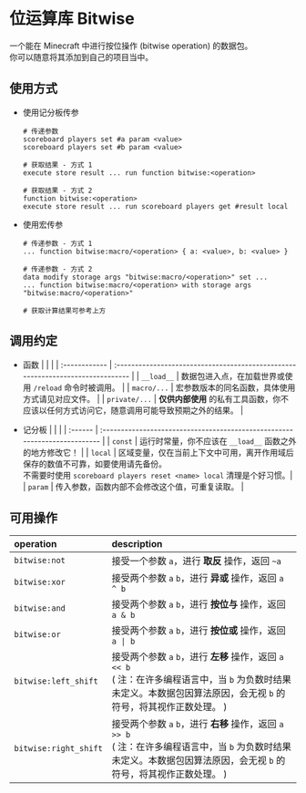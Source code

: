 # 位运算库 Bitwise
一个能在 Minecraft 中进行按位操作 (bitwise operation) 的数据包。<br/>
你可以随意将其添加到自己的项目当中。

## 使用方式
- 使用记分板传参
    ```
    # 传递参数
    scoreboard players set #a param <value>
    scoreboard players set #b param <value>

    # 获取结果 - 方式 1
    execute store result ... run function bitwise:<operation>
    
    # 获取结果 - 方式 2
    function bitwise:<operation>
    execute store result ... run scoreboard players get #result local
    ```

- 使用宏传参
    ```
    # 传递参数 - 方式 1
    ... function bitwise:macro/<operation> { a: <value>, b: <value> }

    # 传递参数 - 方式 2
    data modify storage args "bitwise:macro/<operation>" set ...
    ... function bitwise:macro/<operation> with storage args "bitwise:macro/<operation>"

    # 获取计算结果可参考上方
    ```

## 调用约定
- 函数
    |               |                                                                                 |
    | :------------ | :------------------------------------------------------------------------------ |
    | `__load__`    | 数据包进入点，在加载世界或使用 `/reload` 命令时被调用。                               |
    | `macro/...`   | 宏参数版本的同名函数，具体使用方式请见对应文件。                                       |
    | `private/...` | **仅供内部使用** 的私有工具函数，你不应该以任何方式访问它，随意调用可能导致预期之外的结果。 |

- 记分板
    |         |                                                                            |
    | :------ | :------------------------------------------------------------------------- |
    | `const` | 运行时常量，你不应该在 `__load__` 函数之外的地方修改它！                         |
    | `local` | 区域变量，仅在当前上下文中可用，离开作用域后保存的数值不可靠，如要使用请先备份。<br/>不需要时使用 `scoreboard players reset <name> local` 清理是个好习惯。|
    | `param` | 传入参数，函数内部不会修改这个值，可重复读取。 |

## 可用操作
| operation             | description                                          |
| :-------------------- | :--------------------------------------------------- |
| `bitwise:not`         | 接受一个参数 `a`，进行 **取反** 操作，返回 `~a`           |
| `bitwise:xor`         | 接受两个参数 `a` `b`，进行 **异或** 操作，返回 `a ^ b`    |
| `bitwise:and`         | 接受两个参数 `a` `b`，进行 **按位与** 操作，返回 `a & b`  |
| `bitwise:or`          | 接受两个参数 `a` `b`，进行 **按位或** 操作，返回 `a \| b` |
| `bitwise:left_shift`  | 接受两个参数 `a` `b`，进行 **左移** 操作，返回 `a << b` <br/>( 注：在许多编程语言中，当 `b` 为负数时结果未定义。本数据包因算法原因，会无视 `b` 的符号，将其视作正数处理。 ) |
| `bitwise:right_shift` | 接受两个参数 `a` `b`，进行 **右移** 操作，返回 `a >> b` <br/>( 注：在许多编程语言中，当 `b` 为负数时结果未定义。本数据包因算法原因，会无视 `b` 的符号，将其视作正数处理。 ) |
